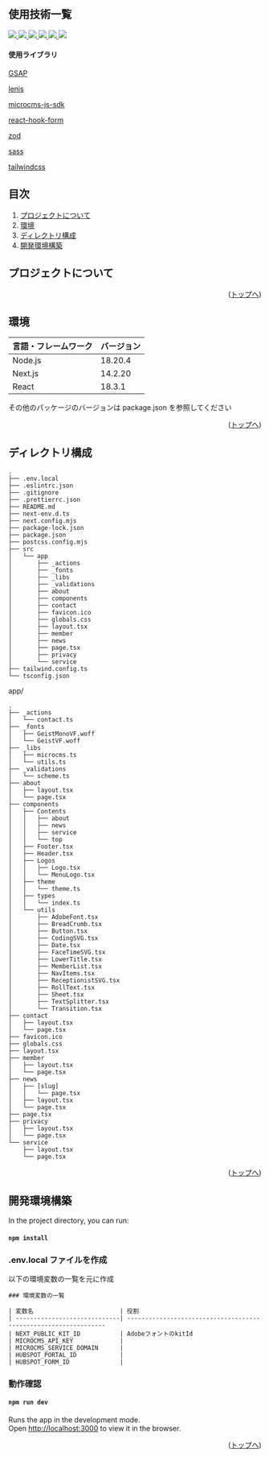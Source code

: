 <div id="top"></div>

## 使用技術一覧

<div style="display: inline">

  <!-- フロントエンドのフレームワーク一覧 -->
  <a href="https://nodejs.org/ja">
  <img src="https://img.shields.io/badge/-Node.js-000000.svg?logo=node.js&style=for-the-badge">
  </a>
  <a href="https://nextjs.org/">
  <img src="https://img.shields.io/badge/-Next.js-blue.svg?logo=next.js&style=for-the-badge">
  </a>
  <!-- フロントエンドの言語 -->
  <a href="http://ja.react.dev/">
  <img src="https://img.shields.io/badge/-React-23272f.svg?logo=react&style=for-the-badge">
  </a>
  <a href="https://www.typescriptlang.org/">
  <img src="https://img.shields.io/badge/-Typescript-FFF.svg?logo=typescript&style=for-the-badge">
  </a>
  
  <!-- ミドルウェア -->
  <a href="https://microcms.io/">
  <img src="https://img.shields.io/badge/-microCMS-563bff.svg?logo=microcms&style=for-the-badge">
  </a>
  <a href="https://www.hubspot.jp/">
 <img src="https://img.shields.io/badge/-Hubspot-gray.svg?logo=hubspot&style=for-the-badge">
  </a>

</div>

#### 使用ライブラリ

<div>
  <!-- 使用ライブラリ -->
  <p><a href="https://gsap.com/">GSAP</a></p>
  <p><a href="https://lenis.darkroom.engineering/">lenis</a></p>
  <p><a href="https://github.com/microcmsio/microcms-js-sdk?tab=readme-ov-file">microcms-js-sdk</a></p>
  <p><a href="https://www.react-hook-form.com/">react-hook-form</a></p>
  <p><a href="https://zod.dev/">zod</a></p>
  <p><a href="https://sass-lang.com/">sass</a></p>
  <p><a href="https://tailwindcss.com/">tailwindcss</a></p>
</div>

## 目次

1. [プロジェクトについて](#プロジェクトについて)
2. [環境](#環境)
3. [ディレクトリ構成](#ディレクトリ構成)
4. [開発環境構築](#開発環境構築)

<!-- プロジェクトの概要を記載 -->

## プロジェクトについて

<p align="right">(<a href="#top">トップへ</a>)</p>

<!-- プロジェクトの環境を記載 -->

## 環境

<!-- 言語、フレームワーク、ミドルウェア、インフラの一覧とバージョンを記載 -->

| 言語・フレームワーク | バージョン |
| -------------------- | ---------- |
| Node.js              | 18.20.4    |
| Next.js              | 14.2.20    |
| React                | 18.3.1     |

その他のパッケージのバージョンは package.json を参照してください

<p align="right">(<a href="#top">トップへ</a>)</p>

## ディレクトリ構成

```
.
├── .env.local
├── .eslintrc.json
├── .gitignore
├── .prettierrc.json
├── README.md
├── next-env.d.ts
├── next.config.mjs
├── package-lock.json
├── package.json
├── postcss.config.mjs
├── src
│   └── app
│       ├── _actions
│       ├── _fonts
│       ├── _libs
│       ├── _validations
│       ├── about
│       ├── components
│       ├── contact
│       ├── favicon.ico
│       ├── globals.css
│       ├── layout.tsx
│       ├── member
│       ├── news
│       ├── page.tsx
│       ├── privacy
│       └── service
├── tailwind.config.ts
└── tsconfig.json
```

app/

```
.
├── _actions
│   └── contact.ts
├── _fonts
│   ├── GeistMonoVF.woff
│   └── GeistVF.woff
├── _libs
│   ├── microcms.ts
│   └── utils.ts
├── _validations
│   └── scheme.ts
├── about
│   ├── layout.tsx
│   └── page.tsx
├── components
│   ├── Contents
│   │   ├── about
│   │   ├── news
│   │   ├── service
│   │   └── top
│   ├── Footer.tsx
│   ├── Header.tsx
│   ├── Logos
│   │   ├── Logo.tsx
│   │   └── MenuLogo.tsx
│   ├── theme
│   │   └── theme.ts
│   ├── types
│   │   └── index.ts
│   └── utils
│       ├── AdobeFont.tsx
│       ├── BreadCrumb.tsx
│       ├── Button.tsx
│       ├── CodingSVG.tsx
│       ├── Date.tsx
│       ├── FaceTimeSVG.tsx
│       ├── LowerTitle.tsx
│       ├── MemberList.tsx
│       ├── NavItems.tsx
│       ├── ReceptionistSVG.tsx
│       ├── RollText.tsx
│       ├── Sheet.tsx
│       ├── TextSplitter.tsx
│       └── Transition.tsx
├── contact
│   ├── layout.tsx
│   └── page.tsx
├── favicon.ico
├── globals.css
├── layout.tsx
├── member
│   ├── layout.tsx
│   └── page.tsx
├── news
│   ├── [slug]
│   │   └── page.tsx
│   ├── layout.tsx
│   └── page.tsx
├── page.tsx
├── privacy
│   ├── layout.tsx
│   └── page.tsx
└── service
    ├── layout.tsx
    └── page.tsx
```

<p align="right">(<a href="#top">トップへ</a>)</p>

## 開発環境構築

In the project directory, you can run:

#### `npm install`

### .env.local ファイルを作成

以下の環境変数の一覧を元に作成

```
### 環境変数の一覧

| 変数名                        | 役割
| -----------------------------| ----------------------------------------------------------------
| NEXT_PUBLIC_KIT_ID           | AdobeフォントのkitId
| MICROCMS_API_KEY             |
| MICROCMS_SERVICE_DOMAIN      |
| HUBSPOT_PORTAL_ID            |
| HUBSPOT_FORM_ID              |

```

### 動作確認

#### `npm run dev`

Runs the app in the development mode.\
Open [http://localhost:3000](http://localhost:3000) to view it in the browser.

<p align="right">(<a href="#top">トップへ</a>)</p>
